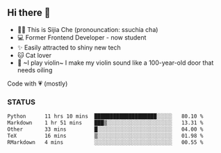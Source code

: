 ## Hi there 👋

- 🙋‍♀️ This is Sijia Che (pronouncation: ssuchia cha)
- 💻 Former Frontend Developer - now student
- ✨ Easily attracted to shiny new tech
- 🐱 Cat lover
- 🌟 ~I play violin~ I make my violin sound like a 100-year-old door that needs oiling

Code with 💗 (mostly)

### STATUS
<!--START_SECTION:waka-->

```txt
Python      11 hrs 10 mins  ████████████████████░░░░░   80.10 %
Markdown    1 hr 51 mins    ███▒░░░░░░░░░░░░░░░░░░░░░   13.31 %
Other       33 mins         █░░░░░░░░░░░░░░░░░░░░░░░░   04.00 %
TeX         16 mins         ▒░░░░░░░░░░░░░░░░░░░░░░░░   01.98 %
RMarkdown   4 mins          ░░░░░░░░░░░░░░░░░░░░░░░░░   00.55 %
```

<!--END_SECTION:waka-->
